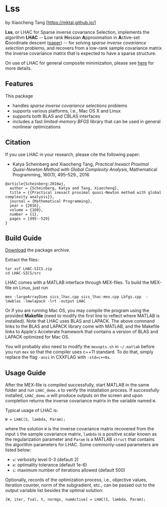 
# Lss
by Xiaocheng Tang [https://mktal.github.io/]  

**Lss**, or LHAC for Sparse inverse covariance Selection, implements the algorithm **LHAC** -- <b> L</b>ow rank <b>H</b>essian <b>A</b>pproximation in <b>A</b>ctive-set <b>C</b>oordinate descent ([paper](http://goo.gl/ERZb3i))  -- for solving _sparse inverse covariance selection_ problems, and recovers from a low-rank sample covariance matrix the inverse covariance matrix that is expected to have a sparse structure.

On use of LHAC for general composite minimization, please see [here](http://goo.gl/KqrYSl) for more details.

## Features
This package

* handles _sparse inverse covariance selections_ problems
* supports various platforms, i.e., Mac OS X and Linux
* supports both BLAS and CBLAS interfaces
* includes a fast _limited-memory BFGS_ library that can be used in general nonlinear optimizations 


## Citation
If you use LHAC in your research, please cite the following paper:

* Katya Scheinberg and Xiaocheng Tang, _Practical Inexact Proximal Quasi-Newton Method with Global Complexity Analysis_, Mathematical Programming, 160(1), 495–529., 2016  

```
@article{Scheinberg:2016wj,
  author = {Scheinberg, Katya and Tang, Xiaocheng},
  title = {{Practical inexact proximal quasi-Newton method with global complexity analysis}},
  journal = {Mathematical Programming},
  year = {2016},
  volume = {160},
  number = {1},
  pages = {495--529}
}
```

## Build Guide
[Download](http://goo.gl/6UGbOV) the package archive.


Extract the files:
```
tar xvf LHAC-SICS.zip
cd LHAC-SICS/src
```

LHAC comes with a MATLAB interface through MEX-files. To build the MEX-file on Linux, just run
```
mex -largeArrayDims sics_lhac.cpp sics_lhac-mex.cpp Lbfgs.cpp  -lmwblas -lmwlapack -lrt -output LHAC
```
Or if you are running Mac OS, you may compile the program using the provided **Makefile** (need to modify the first line to reflect where MATLAB is installed). Note that LHAC uses BLAS and LAPACK. The above command links to the BLAS and LAPACK library come with MATLAB, and the Makefile links to Apple's Accelerate framework that contains a version of BLAS and LAPACK optimized for Mac OS. 

You will probably also need to modify the `mexopts.sh` in `~/.matlab` before you run `mex` so that the compiler uses c++11 standard. To do that, simply replace the flag `-ansi` in CXXFLAG with `-std=c++0x`.

## Usage Guide

After the MEX-file is compiled successfully, start MATLAB in the same folder and run `LHAC_demo.m` to verify the installation process. If successfully installed, `LHAC_demo.m` will produce outputs on the screen and upon completion returns the inverse covariance matrix in the variable named `W`.

Typical usage of LHAC is:
```
W = LHAC(S, lambda, Param);
```
where the solution `W` is the inverse covariance matrix recovered from the input `S` the sample covariance matrix, `lambda` is a positive scalar known as the regularization parameter and `Param` is a MATLAB `struct` that contains the algorithm parameters for LHAC. Some commonly-used parameters are listed below:

* `v`: verbosity level 0-3 (default 2)
* `e`: optimality tolerance (default 1e-6)
* `i`: maximum number of iterations allowed (default 500)

Optionally, records of the optimization process, i.e., objective values, iteration counter, norm of the subgradient, etc., can be passed out to the output variable list besides the optimal solution:
```
[W, iter, fval, t, normgs, numActive] = LHAC(S, lambda, Param);
```













